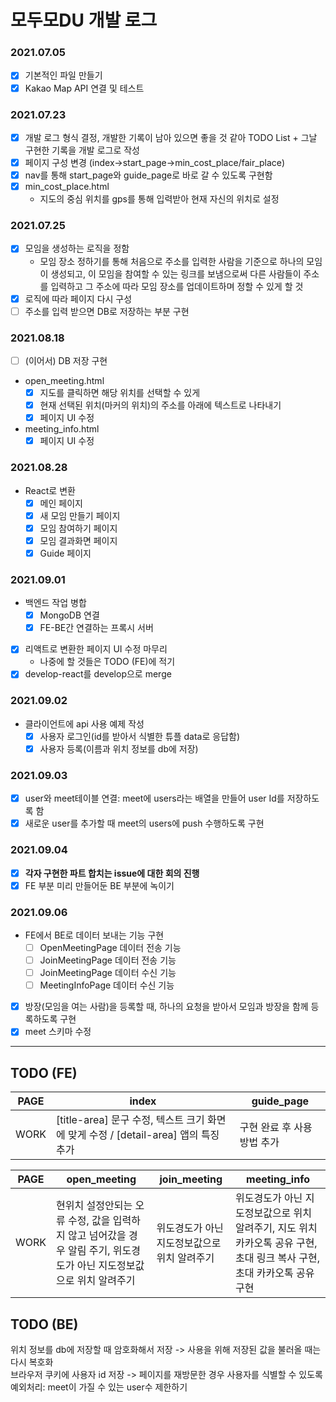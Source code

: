 # 모두모DU 개발 로그

### 2021.07.05
- [x] 기본적인 파일 만들기
- [x] Kakao Map API 연결 및 테스트

### 2021.07.23
- [x] 개발 로그 형식 결정, 개발한 기록이 남아 있으면 좋을 것 같아 TODO List + 그날 구현한 기록을 개발 로그로 작성
- [x] 페이지 구성 변경 (index->start_page->min_cost_place/fair_place)
- [x] nav를 통해 start_page와 guide_page로 바로 갈 수 있도록 구현함
- [x] min_cost_place.html
  - 지도의 중심 위치를 gps를 통해 입력받아 현재 자신의 위치로 설정

### 2021.07.25
- [x] 모임을 생성하는 로직을 정함
  - 모임 장소 정하기를 통해 처음으로 주소를 입력한 사람을 기준으로 하나의 모임이 생성되고, 이 모임을 참여할 수 있는 링크를 보냄으로써 다른 사람들이 주소를 입력하고 그 주소에 따라 모임 장소를 업데이트하며 정할 수 있게 할 것
- [x] 로직에 따라 페이지 다시 구성
- [ ] 주소를 입력 받으면 DB로 저장하는 부분 구현

### 2021.08.18
- [ ] (이어서) DB 저장 구현
- open_meeting.html
  - [x] 지도를 클릭하면 해당 위치를 선택할 수 있게
  - [x] 현재 선택된 위치(마커의 위치)의 주소를 아래에 텍스트로 나타내기
  - [x] 페이지 UI 수정
- meeting_info.html
  - [x] 페이지 UI 수정

### 2021.08.28
- React로 변환
  - [x] 메인 페이지
  - [x] 새 모임 만들기 페이지
  - [x] 모임 참여하기 페이지
  - [x] 모임 결과화면 페이지
  - [x] Guide 페이지

### 2021.09.01
- 백엔드 작업 병합
  - [x] MongoDB 연결
  - [x] FE-BE간 연결하는 프록시 서버
- [x] 리액트로 변환한 페이지 UI 수정 마무리
  - 나중에 할 것들은 TODO (FE)에 적기
- [x] develop-react를 develop으로 merge
  
### 2021.09.02
- 클라이언트에 api 사용 예제 작성
  - [x] 사용자 로그인(id를 받아서 식별한 튜플 data로 응답함)
  - [X] 사용자 등록(이름과 위치 정보를 db에 저장)

### 2021.09.03
- [x] user와 meet테이블 연결: meet에 users라는 배열을 만들어 user Id를 저장하도록 함
- [x] 새로운 user를 추가할 때 meet의 users에 push 수행하도록 구현

### 2021.09.04
- [x] **각자 구현한 파트 합치는 issue에 대한 회의 진행**
- [x] FE 부분 미리 만들어둔 BE 부분에 녹이기

### 2021.09.06
- FE에서 BE로 데이터 보내는 기능 구현
  - [ ] OpenMeetingPage 데이터 전송 기능
  - [ ] JoinMeetingPage 데이터 전송 기능
  - [ ] JoinMeetingPage 데이터 수신 기능
  - [ ] MeetingInfoPage 데이터 수신 기능
- [X] 방장(모임을 여는 사람)을 등록할 때, 하나의 요청을 받아서 모임과 방장을 함께 등록하도록 구현
- [X] meet 스키마 수정

---------

## TODO (FE)

|PAGE|index|guide_page|
|---|---|---|
|WORK|[title-area] 문구 수정, 텍스트 크기 화면에 맞게 수정 / [detail-area] 앱의 특징 추가|구현 완료 후 사용방법 추가|

|PAGE|open_meeting|join_meeting|meeting_info|
|---|---|---|---|
|WORK|현위치 설정안되는 오류 수정, 값을 입력하지 않고 넘어갔을 경우 알림 주기, 위도경도가 아닌 지도정보값으로 위치 알려주기|위도경도가 아닌 지도정보값으로 위치 알려주기|위도경도가 아닌 지도정보값으로 위치 알려주기, 지도 위치 카카오톡 공유 구현, 초대 링크 복사 구현, 초대 카카오톡 공유 구현|

## TODO (BE)

위치 정보를 db에 저장할 때 암호화해서 저장 -> 사용을 위해 저장된 값을 불러올 때는 다시 복호화  
브라우저 쿠키에 사용자 id 저장 -> 페이지를 재방문한 경우 사용자를 식별할 수 있도록  
예외처리: meet이 가질 수 있는 user수 제한하기  
